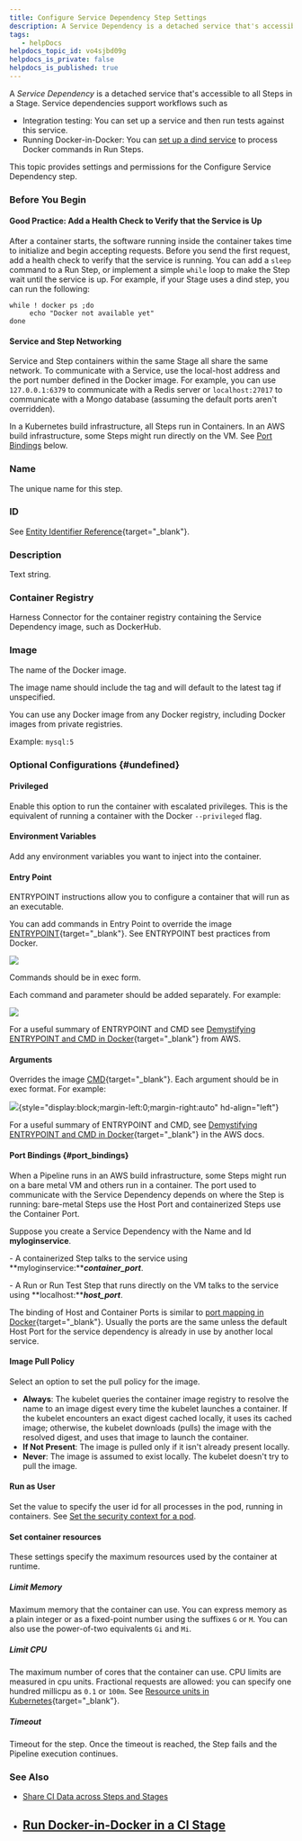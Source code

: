 ```yaml
---
title: Configure Service Dependency Step Settings
description: A Service Dependency is a detached service that's accessible to all Steps in a Stage. Service dependencies support workflows such as Integration testing&#58; You can set up a service and then run tests a…
tags: 
   - helpDocs
helpdocs_topic_id: vo4sjbd09g
helpdocs_is_private: false
helpdocs_is_published: true
---
```


A *Service Dependency* is a detached service that\'s accessible to all
Steps in a Stage. Service dependencies support workflows such as

-   Integration testing: You can set up a service and then run tests
    against this service.
-   Running Docker-in-Docker: You can [set up a dind
    service](https://ngdocs.harness.io/article/ajehk588p4) to process
    Docker commands in Run Steps.

This topic provides settings and permissions for the Configure Service
Dependency step.

### Before You Begin

#### Good Practice: Add a Health Check to Verify that the Service is Up

After a container starts, the software running inside the container
takes time to initialize and begin accepting requests. Before you send
the first request, add a health check to verify that the service is
running. You can add a `sleep` command to a Run Step, or implement a
simple `while` loop to make the Step wait until the service is up. For
example, if your Stage uses a dind step, you can run the following:

``` {.hljs .bash}
while ! docker ps ;do 
     echo "Docker not available yet"
done
```

#### Service and Step Networking

Service and Step containers within the same Stage all share the same
network. To communicate with a Service, use the local-host address and
the port number defined in the Docker image. For example, you can use
`127.0.0.1:6379` to communicate with a Redis server or `localhost:27017`
to communicate with a Mongo database (assuming the default ports aren\'t
overridden).

In a Kubernetes build infrastructure, all Steps run in Containers. In an
AWS build infrastructure, some Steps might run directly on the VM. See
[Port Bindings](#port_bindings) below.

### Name

The unique name for this step.

### ID

See [Entity Identifier
Reference](https://docs.harness.io/article/li0my8tcz3-entity-identifier-reference){target="_blank"}.

### Description

Text string.

### Container Registry

Harness Connector for the container registry containing the Service
Dependency image, such as DockerHub.

### Image

The name of the Docker image.

The image name should include the tag and will default to the latest tag
if unspecified.

You can use any Docker image from any Docker registry, including Docker
images from private registries.

Example: `mysql:5`

### Optional Configurations {#undefined}

#### Privileged

Enable this option to run the container with escalated privileges. This
is the equivalent of running a container with the
Docker `--privileged` flag.

#### Environment Variables

Add any environment variables you want to inject into the container.

#### Entry Point

ENTRYPOINT instructions allow you to configure a container that will run
as an executable.

You can add commands in Entry Point to override the image
[ENTRYPOINT](https://docs.docker.com/engine/reference/builder/#entrypoint){target="_blank"}.
See ENTRYPOINT best practices from Docker.

![](./static/configure-service-dependency-step-settings-08.png)

Commands should be in exec form.

Each command and parameter should be added separately. For example:

![](./static/configure-service-dependency-step-settings-09.png)

For a useful summary of ENTRYPOINT and CMD see [Demystifying ENTRYPOINT
and CMD in
Docker](https://aws.amazon.com/blogs/opensource/demystifying-entrypoint-cmd-docker/){target="_blank"}
from AWS.

#### Arguments

Overrides the image
[CMD](https://docs.docker.com/engine/reference/builder/#cmd){target="_blank"}.
Each argument should be in exec format. For example:

![](./static/configure-service-dependency-step-settings-10.png){style="display:block;margin-left:0;margin-right:auto"
hd-align="left"}

For a useful summary of ENTRYPOINT and CMD, see [Demystifying ENTRYPOINT
and CMD in
Docker](https://aws.amazon.com/blogs/opensource/demystifying-entrypoint-cmd-docker/){target="_blank"}
in the AWS docs.

#### Port Bindings {#port_bindings}

When a Pipeline runs in an AWS build infrastructure, some Steps might
run on a bare metal VM and others run in a container. The port used to
communicate with the Service Dependency depends on where the Step is
running: bare-metal Steps use the Host Port and containerized Steps use
the Container Port.

Suppose you create a Service Dependency with the Name and Id
**myloginservice**.

\- A containerized Step talks to the service using
**myloginservice:*****container_port***.

\- A Run or Run Test Step that runs directly on the VM talks to the
service using **localhost:*****host_port***.

The binding of Host and Container Ports is similar to [port mapping in
Docker](https://docs.docker.com/config/containers/container-networking/){target="_blank"}.
Usually the ports are the same unless the default Host Port for the
service dependency is already in use by another local service.

#### Image Pull Policy

Select an option to set the pull policy for the image.

-   **Always**: The kubelet queries the container image registry to
    resolve the name to an image digest every time the kubelet launches
    a container. If the kubelet encounters an exact digest cached
    locally, it uses its cached image; otherwise, the kubelet downloads
    (pulls) the image with the resolved digest, and uses that image to
    launch the container.
-   **If Not Present**: The image is pulled only if it isn\'t already
    present locally.
-   **Never**: The image is assumed to exist locally. The kubelet
    doesn\'t try to pull the image.

#### Run as User

Set the value to specify the user id for all processes in the pod,
running in containers. See [Set the security context for a
pod](https://kubernetes.io/docs/tasks/configure-pod-container/security-context/#set-the-security-context-for-a-pod).

#### Set container resources

These settings specify the maximum resources used by the container at
runtime.

##### Limit Memory

Maximum memory that the container can use. You can express memory as a
plain integer or as a fixed-point number using the suffixes `G` or `M`.
You can also use the power-of-two equivalents `Gi` and `Mi`.

##### Limit CPU

The maximum number of cores that the container can use. CPU limits are
measured in cpu units. Fractional requests are allowed: you can specify
one hundred millicpu as `0.1` or `100m`. See [Resource units in
Kubernetes](https://kubernetes.io/docs/concepts/configuration/manage-resources-containers/#resource-units-in-kubernetes){target="_blank"}.

##### Timeout

Timeout for the step. Once the timeout is reached, the Step fails and
the Pipeline execution continues.

### See Also

-   [Share CI Data across Steps and
    Stages](https://ngdocs.harness.io/article/fbrgw2ixjr)

-   ## [Run Docker-in-Docker in a CI Stage](https://ngdocs.harness.io/article/ajehk588p4)
